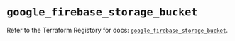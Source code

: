 # `google_firebase_storage_bucket`

Refer to the Terraform Registory for docs: [`google_firebase_storage_bucket`](https://registry.terraform.io/providers/hashicorp/google-beta/5.26.0/docs/resources/google_firebase_storage_bucket).
